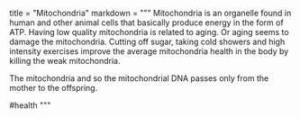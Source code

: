 title = "Mitochondria"
markdown = """
Mitochondria is an organelle found in human and other animal cells that basically produce energy in the form of ATP. Having low quality mitochondria is related to aging. Or aging seems to damage the mitochondria. Cutting off sugar, taking cold showers and high intensity exercises improve the average mitochondria health in the body by killing the weak mitochondria.

The mitochondria and so the mitochondrial DNA passes only from the mother to the offspring.

#health
"""